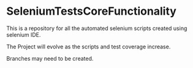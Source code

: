 SeleniumTestsCoreFunctionality
==============================
This is a repository for all the automated selenium scripts created using selenium IDE.

The Project will evolve as the scripts and test coverage increase. 

Branches may need to be created.
